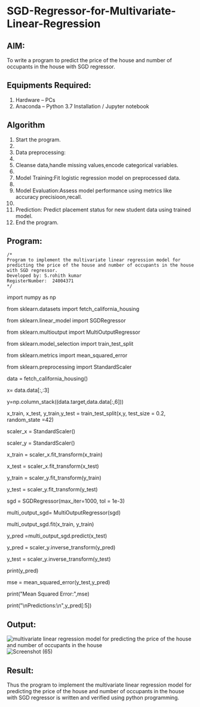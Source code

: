# SGD-Regressor-for-Multivariate-Linear-Regression

## AIM:
To write a program to predict the price of the house and number of occupants in the house with SGD regressor.

## Equipments Required:
1. Hardware – PCs
2. Anaconda – Python 3.7 Installation / Jupyter notebook

## Algorithm
1. Start the program.
2. 
3. Data preprocessing:
4. 
5. Cleanse data,handle missing values,encode categorical variables.
6. 
7. Model Training:Fit logistic regression model on preprocessed data.
8. 
9. Model Evaluation:Assess model performance using metrics like accuracy precisioon,recall.
10. 
11. Prediction: Predict placement status for new student data using trained model.
12. End the program.

## Program:
```
/*
Program to implement the multivariate linear regression model for predicting the price of the house and number of occupants in the house with SGD regressor.
Developed by: S.rohith kumar
RegisterNumber:  24004371
*/

```
import numpy as np

from sklearn.datasets import fetch_california_housing

from sklearn.linear_model import SGDRegressor

from sklearn.multioutput import MultiOutputRegressor

from sklearn.model_selection import train_test_split

from sklearn.metrics import mean_squared_error

from sklearn.preprocessing import StandardScaler

data = fetch_california_housing()

x= data.data[:,:3]

y=np.column_stack((data.target,data.data[:,6]))

x_train, x_test, y_train,y_test = train_test_split(x,y, test_size = 0.2, random_state =42)

scaler_x = StandardScaler()

scaler_y = StandardScaler()

x_train = scaler_x.fit_transform(x_train)

x_test = scaler_x.fit_transform(x_test)

y_train = scaler_y.fit_transform(y_train)

y_test = scaler_y.fit_transform(y_test)

sgd = SGDRegressor(max_iter=1000, tol = 1e-3)

multi_output_sgd= MultiOutputRegressor(sgd)

multi_output_sgd.fit(x_train, y_train)

y_pred =multi_output_sgd.predict(x_test)

y_pred = scaler_y.inverse_transform(y_pred)

y_test = scaler_y.inverse_transform(y_test)

print(y_pred)

mse = mean_squared_error(y_test,y_pred)

print("Mean Squared Error:",mse)

print("\nPredictions:\n",y_pred[:5])
## Output:
![multivariate linear regression model for predicting the price of the house and number of occupants in the house](sam.png)
![Screenshot (65)](https://github.com/user-attachments/assets/36db7858-406a-4441-ab9e-2ccf6ec8ebf5)


## Result:
Thus the program to implement the multivariate linear regression model for predicting the price of the house and number of occupants in the house with SGD regressor is written and verified using python programming.

